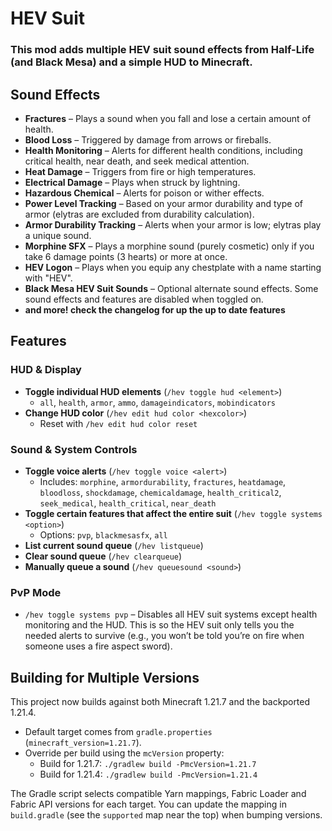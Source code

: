 # HEV Suit

### This mod adds multiple HEV suit sound effects from Half-Life (and Black Mesa) and a simple HUD to Minecraft.

## Sound Effects

- **Fractures** – Plays a sound when you fall and lose a certain amount of health.
- **Blood Loss** – Triggered by damage from arrows or fireballs.
- **Health Monitoring** – Alerts for different health conditions, including critical health, near death, and seek medical attention.
- **Heat Damage** – Triggers from fire or high temperatures.
- **Electrical Damage** – Plays when struck by lightning.
- **Hazardous Chemical** – Alerts for poison or wither effects.
- **Power Level Tracking** – Based on your armor durability and type of armor (elytras are excluded from durability calculation).
- **Armor Durability Tracking** – Alerts when your armor is low; elytras play a unique sound.
- **Morphine SFX** – Plays a morphine sound (purely cosmetic) only if you take 6 damage points (3 hearts) or more at once.
- **HEV Logon** – Plays when you equip any chestplate with a name starting with "HEV".
- **Black Mesa HEV Suit Sounds** – Optional alternate sound effects. Some sound effects and features are disabled when toggled on.
- **and more! check the changelog for up the up to date features**
## Features

### **HUD & Display**
- **Toggle individual HUD elements** (`/hev toggle hud <element>`)
  - `all`, `health`, `armor`, `ammo`, `damageindicators`, `mobindicators`
- **Change HUD color** (`/hev edit hud color <hexcolor>`)
  - Reset with `/hev edit hud color reset`

### **Sound & System Controls**
- **Toggle voice alerts** (`/hev toggle voice <alert>`)
  - Includes: `morphine`, `armordurability`, `fractures`, `heatdamage`, `bloodloss`, `shockdamage`, `chemicaldamage`, `health_critical2`, `seek_medical`, `health_critical`, `near_death`
- **Toggle certain features that affect the entire suit** (`/hev toggle systems <option>`)
  - Options: `pvp`, `blackmesasfx`, `all`
- **List current sound queue** (`/hev listqueue`)
- **Clear sound queue** (`/hev clearqueue`)
- **Manually queue a sound** (`/hev queuesound <sound>`)

### **PvP Mode**
- `/hev toggle systems pvp` – Disables all HEV suit systems except health monitoring and the HUD. This is so the HEV suit only tells you the needed alerts to survive (e.g., you won’t be told you’re on fire when someone uses a fire aspect sword).

## Building for Multiple Versions

This project now builds against both Minecraft 1.21.7 and the backported 1.21.4.

- Default target comes from `gradle.properties` (`minecraft_version=1.21.7`).
- Override per build using the `mcVersion` property:
  - Build for 1.21.7:
    `./gradlew build -PmcVersion=1.21.7`
  - Build for 1.21.4:
    `./gradlew build -PmcVersion=1.21.4`

The Gradle script selects compatible Yarn mappings, Fabric Loader and Fabric API versions for each target.
You can update the mapping in `build.gradle` (see the `supported` map near the top) when bumping versions.
